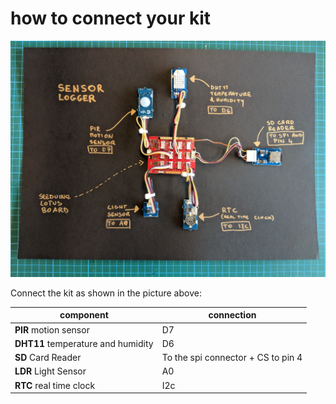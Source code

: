# how to connect your kit
![connections](../assets/IMG_20190211_121830.jpg)

Connect the kit as shown in the picture above:


component  |	connection
--|--
**PIR** motion sensor  | D7
**DHT11** temperature and humidity  | D6
**SD** Card Reader  | To the spi connector + CS to pin 4
**LDR** Light Sensor | A0
**RTC** real time clock | I2c
